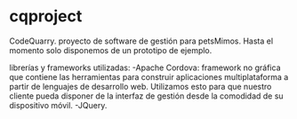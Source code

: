 # cqproject
CodeQuarry.
proyecto de software de gestión para petsMimos. Hasta el momento solo disponemos de un prototipo de ejemplo.

librerías y frameworks utilizadas:
-Apache Cordova: framework no gráfica que contiene las herramientas para construir aplicaciones multiplataforma a partir de lenguajes de desarrollo web. Utilizamos esto para que nuestro cliente pueda disponer de la interfaz de gestión desde la comodidad de su dispositivo móvil.
-JQuery.
